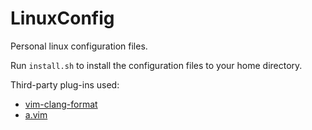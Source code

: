 # LinuxConfig

Personal linux configuration files.

Run `install.sh` to install the configuration files to your home directory.

Third-party plug-ins used:
- [vim-clang-format](https://github.com/rhysd/vim-clang-format)
- [a.vim](https://www.vim.org/scripts/script.php?script_id=31)
